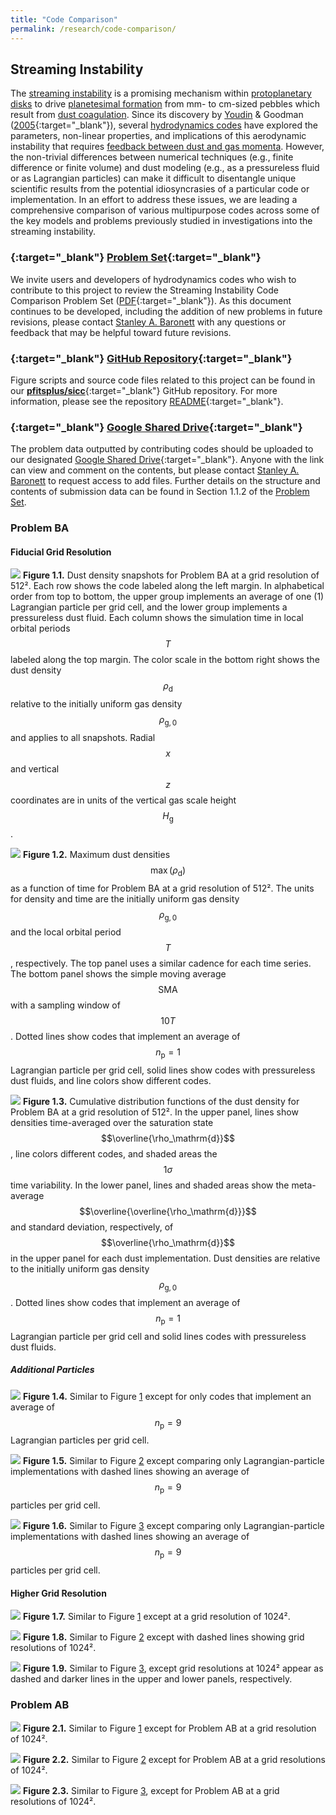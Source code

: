 ```yaml
---
title: "Code Comparison"
permalink: /research/code-comparison/
---
```

## Streaming Instability

The [streaming instability](/research/fluid-dynamics/#streaming-si) is a promising mechanism within [protoplanetary disks](/research/protoplanetary-disks/) to drive [planetesimal formation](/research/planet-formation/#planetesimal-formation) from mm- to cm-sized pebbles which result from [dust coagulation](/research/planet-formation/#dust-coagulation).
Since its discovery by [Youdin](/team/youdin-andrew/) & Goodman ([2005](https://ui.adsabs.harvard.edu/abs/2005ApJ...620..459Y/abstract){:target="_blank"}), several [hydrodynamics codes](/research/#software-development) have explored the parameters, non-linear properties, and implications of this aerodynamic instability that requires [feedback between dust and gas momenta](/research/fluid-dynamics/#dustgas-dynamics).
However, the non-trivial differences between numerical techniques (e.g., finite difference or finite volume) and dust modeling (e.g., as a pressureless fluid or as Lagrangian particles) can make it difficult to disentangle unique scientific results from the potential idiosyncrasies of a particular code or implementation.
In an effort to address these issues, we are leading a comprehensive comparison of various multipurpose codes across some of the key models and problems previously studied in investigations into the streaming instability.


### [<i class='fa-solid fa-file-pdf'></i>](/assets/docs/research/code-comparison/si/sicc_problem_set.pdf){:target="_blank"} [Problem Set](/assets/docs/research/code-comparison/si/sicc_problem_set.pdf){:target="_blank"}

We invite users and developers of hydrodynamics codes who wish to contribute to this project to review the Streaming Instability Code Comparison Problem Set ([PDF](/assets/docs/research/code-comparison/si/sicc_problem_set.pdf){:target="_blank"}).
As this document continues to be developed, including the addition of new problems in future revisions, please contact [Stanley A. Baronett](/team/baronett-stanley/) with any questions or feedback that may be helpful toward future revisions.


### [<i class='fab fa-fw fa-github'></i>](https://github.com/pfitsplus/sicc){:target="_blank"} [GitHub Repository](https://github.com/pfitsplus/sicc){:target="_blank"}

Figure scripts and source code files related to this project can be found in our [__pfitsplus/sicc__](https://github.com/pfitsplus/sicc){:target="_blank"} GitHub repository.
For more information, please see the repository [README](https://github.com/pfitsplus/sicc/blob/main/README.md){:target="_blank"}.


### [<i class='fab fa-fw fa-google-drive'></i>](https://drive.google.com/drive/folders/14GiJq2lyPePPaCrZzzELsCou5rLTza0v?usp=sharing){:target="_blank"}  [Google Shared Drive](https://drive.google.com/drive/folders/14GiJq2lyPePPaCrZzzELsCou5rLTza0v?usp=sharing){:target="_blank"}

The problem data outputted by contributing codes should be uploaded to our designated [Google Shared Drive](https://drive.google.com/drive/u/1/folders/14GiJq2lyPePPaCrZzzELsCou5rLTza0v){:target="_blank"}.
Anyone with the link can view and comment on the contents, but please contact [Stanley A. Baronett](/team/baronett-stanley/) to request access to add files.
Further details on the structure and contents of submission data can be found in Section 1.1.2 of the [Problem Set](#-problem-set).


### Problem BA


#### Fiducial Grid Resolution

![](/assets/images/research/code-comparison/si/BA-512_snapshots.png)
**Figure 1.1.** Dust density snapshots for Problem BA at a grid resolution of 512².
Each row shows the code labeled along the left margin.
In alphabetical order from top to bottom, the upper group implements an average of one (1) Lagrangian particle per grid cell, and the lower group implements a pressureless dust fluid.
Each column shows the simulation time in local orbital periods $$T$$ labeled along the top margin.
The color scale in the bottom right shows the dust density $$\rho_\mathrm{d}$$ relative to the initially uniform gas density $$\rho_\mathrm{g,0}$$ and applies to all snapshots.
Radial $$x$$ and vertical $$z$$ coordinates are in units of the vertical gas scale height $$H_\mathrm{g}$$.

![](/assets/images/research/code-comparison/si/BA-512_time_series.png)
**Figure 1.2.** Maximum dust densities $$\max(\rho_\mathrm{d})$$ as a function of time for Problem BA at a grid resolution of 512².
The units for density and time are the initially uniform gas density $$\rho_\mathrm{g,0}$$ and the local orbital period $$T$$, respectively.
The top panel uses a similar cadence for each time series.
The bottom panel shows the simple moving average $$\mathrm{SMA}$$ with a sampling window of $$10T$$.
Dotted lines show codes that implement an average of $$n_\mathrm{p} = 1$$ Lagrangian particle per grid cell, solid lines show codes with pressureless dust fluids, and line colors show different codes.

![](/assets/images/research/code-comparison/si/BA-512_CDF.png)
**Figure 1.3.** Cumulative distribution functions of the dust density for Problem BA at a grid resolution of 512².
In the upper panel, lines show densities time-averaged over the saturation state $$\overline{\rho_\mathrm{d}}$$, line colors different codes, and shaded areas the $$1\sigma$$ time variability.
In the lower panel, lines and shaded areas show the meta-average $$\overline{\overline{\rho_\mathrm{d}}}$$ and standard deviation, respectively, of $$\overline{\rho_\mathrm{d}}$$ in the upper panel for each dust implementation.
Dust densities are relative to the initially uniform gas density $$\rho_\mathrm{g,0}$$.
Dotted lines show codes that implement an average of $$n_\mathrm{p} = 1$$ Lagrangian particle per grid cell and solid lines codes with pressureless dust fluids.


##### Additional Particles

![](/assets/images/research/code-comparison/si/BA-512-np9_snapshots.png)
**Figure 1.4.** Similar to Figure [1](#higher-particle-resolution:~:text=Permalink-,Figure%201.,-Dust%20density%20snapshots) except for only codes that implement an average of $$n_\mathrm{p} = 9$$ Lagrangian particles per grid cell.

![](/assets/images/research/code-comparison/si/BA-512-np9_time_series.png)
**Figure 1.5.** Similar to Figure [2](#higher-particle-resolution:~:text=.-,Figure%202.,-Maximum%20dust%20densities) except comparing only Lagrangian-particle implementations with dashed lines showing an average of $$n_\mathrm{p} = 9$$ particles per grid cell.

![](/assets/images/research/code-comparison/si/BA-512-np9_CDF.png)
**Figure 1.6.** Similar to Figure [3](#higher-particle-resolution:~:text=show%20different%20codes.-,Figure%203.,-Time%2Daveraged%20cumulative) except comparing only Lagrangian-particle implementations with dashed lines showing an average of $$n_\mathrm{p} = 9$$ particles per grid cell.


#### Higher Grid Resolution

![](/assets/images/research/code-comparison/si/BA-1024_snapshots.png)
**Figure 1.7.** Similar to Figure [1](#higher-particle-resolution:~:text=Permalink-,Figure%201.,-Dust%20density%20snapshots) except at a grid resolution of 1024².

![](/assets/images/research/code-comparison/si/BA-1024_time_series.png)
**Figure 1.8.** Similar to Figure [2](#higher-particle-resolution:~:text=.-,Figure%202.,-Maximum%20dust%20densities) except with dashed lines showing grid resolutions of 1024².

![](/assets/images/research/code-comparison/si/BA-1024_CDF.png)
**Figure 1.9.** Similar to Figure [3](#higher-particle-resolution:~:text=show%20different%20codes.-,Figure%203.,-Time%2Daveraged%20cumulative), except grid resolutions at 1024² appear as dashed and darker lines in the upper and lower panels, respectively.


### Problem AB

![](/assets/images/research/code-comparison/si/AB-1024_snapshots.png)
**Figure 2.1.** Similar to Figure [1](#higher-particle-resolution:~:text=Permalink-,Figure%201.,-Dust%20density%20snapshots) except for Problem AB at a grid resolution of 1024².

![](/assets/images/research/code-comparison/si/AB-1024_time_series.png)
**Figure 2.2.** Similar to Figure [2](#higher-particle-resolution:~:text=.-,Figure%202.,-Maximum%20dust%20densities) except for Problem AB at a grid resolutions of 1024².

![](/assets/images/research/code-comparison/si/AB-1024_CDF.png)
**Figure 2.3.** Similar to Figure [3](#higher-particle-resolution:~:text=show%20different%20codes.-,Figure%203.,-Time%2Daveraged%20cumulative), except for Problem AB at a grid resolutions of 1024².
